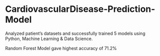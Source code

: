# CardiovascularDisease-Prediction-Model

Analyzed patient’s datasets and successfully trained 5 models
using Python, Machine Learning & Data Science.

Random Forest Model gave highest accuracy of 71.2%
